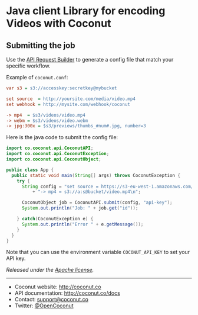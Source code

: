 # Java client Library for encoding Videos with Coconut

## Submitting the job

Use the [API Request Builder](https://app.coconut.co/job/new) to generate a config file that match your specific workflow.

Example of `coconut.conf`:

```ini
var s3 = s3://accesskey:secretkey@mybucket

set source  = http://yoursite.com/media/video.mp4
set webhook = http://mysite.com/webhook/coconut

-> mp4  = $s3/videos/video.mp4
-> webm = $s3/videos/video.webm
-> jpg:300x = $s3/previews/thumbs_#num#.jpg, number=3
```

Here is the java code to submit the config file:

```java
import co.coconut.api.CoconutAPI;
import co.coconut.api.CoconutException;
import co.coconut.api.CoconutObject;

public class App {
  public static void main(String[] args) throws CoconutException {
    try {
      String config = "set source = https://s3-eu-west-1.amazonaws.com/files.coconut.co/test.mp4\n"
          + "-> mp4 = s3://a:s@bucket/video.mp4\n";

      CoconutObject job = CoconutAPI.submit(config, "api-key");
      System.out.println("Job: " + job.get("id"));

    } catch(CoconutException e) {
      System.out.println("Error " + e.getMessage());
    }
  }
}
```

Note that you can use the environment variable `COCONUT_API_KEY` to set your API key.

*Released under the [Apache license](http://www.apache.org/licenses/LICENSE-2.0.txt).*

---

* Coconut website: http://coconut.co
* API documentation: http://coconut.co/docs
* Contact: [support@coconut.co](mailto:support@coconut.co)
* Twitter: [@OpenCoconut](http://twitter.com/opencoconut)
